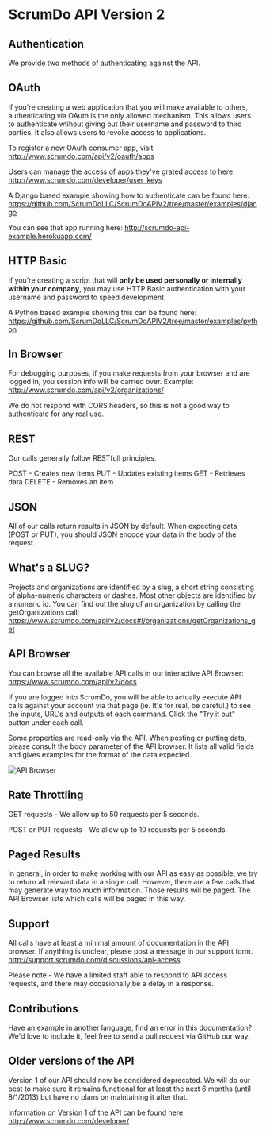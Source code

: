 ScrumDo API Version 2
=====================


Authentication
--------------

We provide two methods of authenticating against the API.


## OAuth

If you're creating a web application that you will make available to others, authenticating via OAuth is the only allowed mechanism.  This allows users to authenticate wtihout giving out their username and password to third parties.  It also allows users to revoke access to applications.

To register a new OAuth consumer app, visit http://www.scrumdo.com/api/v2/oauth/apps

Users can manage the access of apps they've grated access to here: http://www.scrumdo.com/developer/user_keys

A Django based example showing how to authenticate can be found here:
https://github.com/ScrumDoLLC/ScrumDoAPIV2/tree/master/examples/django

You can see that app running here:
http://scrumdo-api-example.herokuapp.com/

## HTTP Basic
If you're creating a script that will **only be used personally or internally within your company**, you may use HTTP Basic authentication with your username and password to speed development.

A Python based example showing this can be found here:
https://github.com/ScrumDoLLC/ScrumDoAPIV2/tree/master/examples/python

## In Browser

For debugging purposes, if you make requests from your browser and are logged in, you session info will be carried over.  Example:
http://www.scrumdo.com/api/v2/organizations/

We do not respond with CORS headers, so this is not a good way to authenticate for any real use.


REST
----

Our calls generally follow RESTfull principles.

POST - Creates new items
PUT - Updates existing items
GET - Retrieves data
DELETE - Removes an item

JSON
----

All of our calls return results in JSON by default.  When expecting data (POST or PUT), you should JSON encode your data in the body of the request.

What's a SLUG?
--------------

Projects and organizations are identified by a slug, a short string consisting of alpha-numeric characters or dashes.  Most other objects are identified by a numeric id.  You can find out the slug of an organization by calling the getOrganizations call: https://www.scrumdo.com/api/v2/docs#!/organizations/getOrganizations_get


API Browser
-----------

You can browse all the available API calls in our interactive API Browser: https://www.scrumdo.com/api/v2/docs

If you are logged into ScrumDo, you will be able to actually execute API calls against your account via that page (ie. It's for real, be careful.) to see the inputs, URL's and outputs of each command.  Click the "Try it out" button under each call.

Some properties are read-only via the API.  When posting or putting data, please consult the body parameter of the API browser.  It lists all valid fields and gives examples for the format of the data expected.

![API Browser](https://raw.github.com/ScrumDoLLC/ScrumDoAPIV2/master/images/browser.png "API Browser")


Rate Throttling
---------------

GET requests - We allow up to 50 requests per 5 seconds.

POST or PUT requests - We allow up to 10 requests per 5 seconds.

Paged Results
-------------

In general, in order to make working with our API as easy as possible, we try to return all relevant data in a single call.  However, there are a few calls that may generate way too much information.  Those results will be paged.  The API Browser lists which calls will be paged in this way.

Support
-------

All calls have at least a minimal amount of documentation in the API browser.  If anything is unclear, please post a message in our support form.
http://support.scrumdo.com/discussions/api-access

Please note - We have a limited staff able to respond to API access requests, and there may occasionally be a delay in a response.


Contributions
-------------

Have an example in another language, find an error in this documentation?  We'd love to include it, feel free to send a pull request via GitHub our way.


Older versions of the API
-------------------------

Version 1 of our API should now be considered deprecated.  We will do our best to make sure it remains functional for at least the next 6 months (until 8/1/2013) but have no plans on maintaining it after that.  

Information on Version 1 of the API can be found here: http://www.scrumdo.com/developer/
